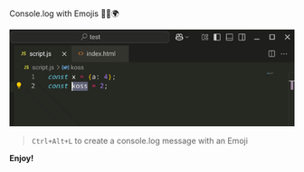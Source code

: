 Console.log with Emojis 🚀😀🌍

![Demo](./recording.gif)

> `Ctrl+Alt+L` to create a console.log message with an Emoji

**Enjoy!**

